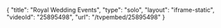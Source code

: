 {
    "title": "Royal Wedding Events",
    "type": "solo",
    "layout": "iframe-static",
    "videoId": "25895498",
    "url": "\/tvpembed\/25895498"
}